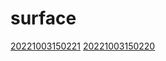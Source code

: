 # surface
[20221003150221](/zet/20221003150221/README.md)
[20221003150220](/zet/20221003150220/README.md)

